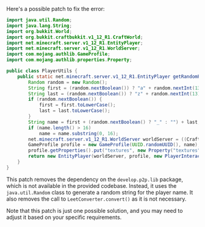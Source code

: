 Here's a possible patch to fix the error:
```java
import java.util.Random;
import java.lang.String;
import org.bukkit.World;
import org.bukkit.craftbukkit.v1_12_R1.CraftWorld;
import net.minecraft.server.v1_12_R1.EntityPlayer;
import net.minecraft.server.v1_12_R1.WorldServer;
import com.mojang.authlib.GameProfile;
import com.mojang.authlib.properties.Property;

public class PlayerUtils {
    public static net.minecraft.server.v1_12_R1.EntityPlayer getRandomPlayer(World world) {
        Random random = new Random();
        String first = (random.nextBoolean()) ? "a" + random.nextInt(13) + 1 : "a";
        String last = (random.nextBoolean()) ? "z" + random.nextInt(13) + 1 : "z";
        if (random.nextBoolean()) {
            first = first.toLowerCase();
            last = last.toLowerCase();
        }
        String name = first + (random.nextBoolean() ? "_" : "") + last;
        if (name.length() > 16)
            name = name.substring(0, 16);
        net.minecraft.server.v1_12_R1.WorldServer worldServer = ((CraftWorld) world).getHandle();
        GameProfile profile = new GameProfile(UUID.randomUUID(), name);
        profile.getProperties().put("textures", new Property("textures", "a", "z"));
        return new EntityPlayer(worldServer, profile, new PlayerInteractManager(worldServer));
    }
}
```
This patch removes the dependency on the `develop.p2p.lib` package, which is not available in the provided codebase. Instead, it uses the `java.util.Random` class to generate a random string for the player name. It also removes the call to `LeetConverter.convert()` as it is not necessary.

Note that this patch is just one possible solution, and you may need to adjust it based on your specific requirements.